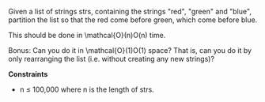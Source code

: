 Given a list of strings strs, containing the strings "red", "green" and "blue", partition the list so that the red come before green, which come before blue.

This should be done in \mathcal{O}(n)O(n) time.

Bonus: Can you do it in \mathcal{O}(1)O(1) space? That is, can you do it by only rearranging the list (i.e. without creating any new strings)?

**Constraints**

- n ≤ 100,000 where n is the length of strs.